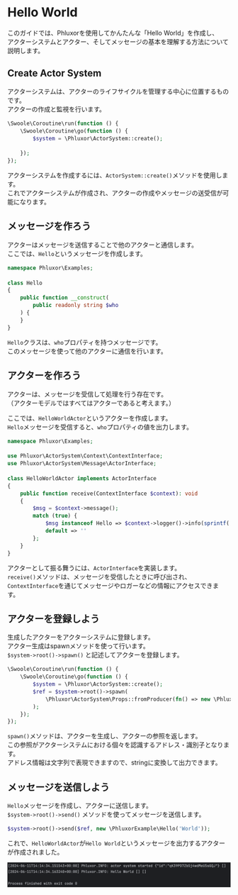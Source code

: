 # Hello World

このガイドでは、Phluxorを使用してかんたんな「Hello World」を作成し、  
アクターシステムとアクター、そしてメッセージの基本を理解する方法について説明します。  

## Create Actor System

アクターシステムは、アクターのライフサイクルを管理する中心に位置するものです。  
アクターの作成と監視を行います。  

```php
\Swoole\Coroutine\run(function () {
    \Swoole\Coroutine\go(function () {
        $system = \Phluxor\ActorSystem::create();

    });
});
```

アクターシステムを作成するには、`ActorSystem::create()`メソッドを使用します。  
これでアクターシステムが作成され、アクターの作成やメッセージの送受信が可能になります。  

## メッセージを作ろう

アクターはメッセージを送信することで他のアクターと通信します。  
ここでは、`Hello`というメッセージを作成します。  

```php
namespace Phluxor\Examples;

class Hello
{
    public function __construct(
        public readonly string $who
    ) {
    }
}
```

`Hello`クラスは、`who`プロパティを持つメッセージです。  
このメッセージを使って他のアクターに通信を行います。  

## アクターを作ろう

アクターは、メッセージを受信して処理を行う存在です。  
（アクターモデルではすべてはアクターであると考えます。）  

ここでは、`HelloWorldActor`というアクターを作成します。  
`Hello`メッセージを受信すると、`who`プロパティの値を出力します。  

```php
namespace Phluxor\Examples;

use Phluxor\ActorSystem\Context\ContextInterface;
use Phluxor\ActorSystem\Message\ActorInterface;

class HelloWorldActor implements ActorInterface
{
    public function receive(ContextInterface $context): void
    {
        $msg = $context->message();
        match (true) {
            $msg instanceof Hello => $context->logger()->info(sprintf('Hello %s', $msg->who)),
            default => ''
        };
    }
}

```

アクターとして振る舞うには、`ActorInterface`を実装します。  
`receive()`メソッドは、メッセージを受信したときに呼び出され、  
`ContextInterface`を通じてメッセージやロガーなどの情報にアクセスできます。  

## アクターを登録しよう

生成したアクターをアクターシステムに登録します。  
アクター生成はspawnメソッドを使って行います。  
`$system->root()->spawn()` と記述してアクターを登録します。  

```php
\Swoole\Coroutine\run(function () {
    \Swoole\Coroutine\go(function () {
        $system = \Phluxor\ActorSystem::create();
        $ref = $system->root()->spawn(
            \Phluxor\ActorSystem\Props::fromProducer(fn() => new \PhluxorExample\HelloWorldActor())
        );
    });
});
```

`spawn()`メソッドは、アクターを生成し、アクターの参照を返します。  
この参照がアクターシステムにおける個々を認識するアドレス・識別子となります。  
アドレス情報は文字列で表現できますので、stringに変換して出力できます。  

## メッセージを送信しよう

`Hello`メッセージを作成し、アクターに送信します。  
`$system->root()->send()` メソッドを使ってメッセージを送信します。  

```php
$system->root()->send($ref, new \PhluxorExample\Hello('World'));
```

これで、`HelloWorldActor`が`Hello World`というメッセージを出力するアクターが作成されました。  

![Hello World](/images/hello_world.png "Hello World")

